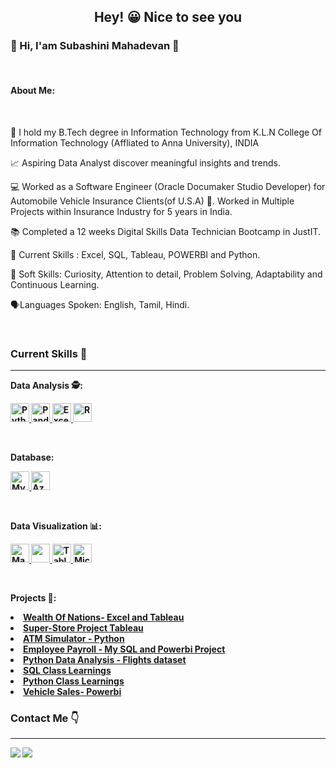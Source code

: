 <h2 align ="Center"> Hey! &#128512; Nice to see you</h2>

<h3 align ="Left">&#128075; Hi, I'am Subashini Mahadevan &#128578; </h3> 
<br>
<div> <h4>About Me:</h4> 
<br>
  
🔭 I hold my B.Tech degree in Information Technology from K.L.N College Of Information Technology (Affliated to Anna University), INDIA

<p>&#128200; Aspiring Data Analyst discover meaningful insights and trends.</p>

<p>&#128187; Worked as a Software Engineer (Oracle Documaker Studio Developer) for Automobile Vehicle Insurance Clients(of U.S.A) &#128663. Worked in Multiple Projects within Insurance Industry for 5 years in India. </p>

<p>&#128218; Completed a 12 weeks Digital Skills Data Technician Bootcamp in JustIT.</p>
 
🌱 Current Skills : Excel, SQL, Tableau, POWERBI and Python.

<p>&#129300; Soft Skills: Curiosity, Attention to detail, Problem Solving, Adaptability and Continuous Learning.</p>

<p>&#128483;Languages Spoken: English, Tamil, Hindi.</p> 

</div>
<br>

<div>
<h3 align="Left"> Current Skills &#128204; </h3> </div>
<hr>

<b>Data Analysis &#128373;:<b>


<p align="center">  
  
<a href="#" target="_blank"> <img src="https://www.python.org/static/community_logos/python-logo.png" alt="Python" height="30"/> </a> 
<a href="#" target="_blank"> <img src="https://upload.wikimedia.org/wikipedia/commons/thumb/e/ed/Pandas_logo.svg/2560px-Pandas_logo.svg.png" alt="Pandas" height="30"/> </a>
<a href="#" target="_blank"> <img src="https://upload.wikimedia.org/wikipedia/commons/thumb/3/34/Microsoft_Office_Excel_%282019%E2%80%93present%29.svg/512px-Microsoft_Office_Excel_%282019%E2%80%93present%29.svg.png" alt="Excel" height="30"/> </a>
<a href="#" target="_blank"> <img src="https://www.r-project.org/logo/Rlogo.png" alt="R" height="30"/> </a>
</p>
</p>
</p>
</p>
<br>

<b>Database:<b>


<a href="#" target="_blank"> <img src="https://www.mysql.com/common/logos/logo-mysql-170x115.png" alt="MySQL" height="30"/> </a>
<a href="#" target="_blank"> <img src="https://upload.wikimedia.org/wikipedia/commons/thumb/a/a8/Microsoft_Azure_Logo.svg/187px-Microsoft_Azure_Logo.svg.png" alt="Azure" height="30"/> </a>
</p>
</p>

<br>

<b>Data Visualization &#128202;:</b> 


<p align="center">
  
<a href="#" target="_blank"> <img src="https://matplotlib.org/stable/_images/sphx_glr_logos2_003.png" alt="Matplotlib" height="30"/> </a>
<a href="#" target="_blank"> <img src="https://seaborn.pydata.org/_static/logo-wide-lightbg.svg" height="30"/> </a>
<a href="#" target="_blank"> <img src="https://upload.wikimedia.org/wikipedia/en/thumb/0/06/Tableau_logo.svg/1920px-Tableau_logo.svg.png" alt="Tableau" height="30"/> </a>
<a href="#" target="_blank"> <img src="https://insightsoftware.com/wp-content/uploads/2018/03/blog-microsoft-power-bi-solid-color.jpg" alt="Microsoft Power BI" height="30"/> </a>
</p>
</p>
</p>
</p>
<br>

<b>Projects &#128220;:</b> 
<li><a href="https://github.com/SubashiniMahadevan/WEALTH-OF-NATIONS-Using-Excel-and-Tableau">Wealth Of Nations- Excel and Tableau</a>
<li><a href="https://github.com/SubashiniMahadevan/Super-Store-Analysis---Tableau">Super-Store Project Tableau</a>
<li><a href="https://github.com/SubashiniMahadevan/ATM-Project-Python">ATM Simulator - Python</a>
<li><a href="https://github.com/SubashiniMahadevan/My-SQL-Project">Employee Payroll - My SQL and Powerbi Project</a>
<li><a href="https://github.com/SubashiniMahadevan/Data-Analysis-Fundamentals-Flights-Dataset">Python Data Analysis - Flights dataset</a>
<li><a href="https://github.com/SubashiniMahadevan/SQL-Classwork-Learnings">SQL Class Learnings</a> 
<li><a href="https://github.com/SubashiniMahadevan/Python-Class-learnings">Python Class Learnings</a>  
<li><a href="https://github.com/SubashiniMahadevan/Vehicle-sales-Project---POWERBI">Vehicle Sales- Powerbi</a>
<br>

<h3 align="Left"> Contact Me &#128071; </h3> </div>
<hr>
<p align="Left">

<a href="https://www.linkedin.com/in/subashini-mahadevan/">
  <img align="Left" src="https://img.shields.io/badge/linkedin-%230077B5.svg?&style=for-the-badge&logo=linkedin&logoColor=white" />
</a>

<a href="mailto: subabtech2010@gmail.com">  
  <img align="left" src="https://img.shields.io/badge/gmail-f1f2f6.svg?&style=for-the-badge&logo=gmail&logoColor=red"  />
</a>

</p>
